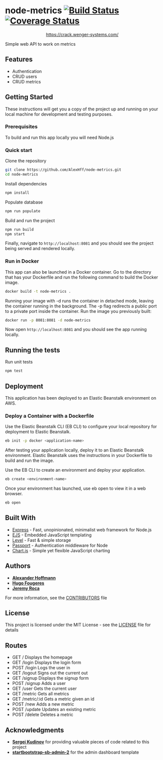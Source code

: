 # node-metrics [![Build Status](https://travis-ci.com/AlexHff/node-metrics.svg?token=qewhLzzy4xorKFhMwTS6&branch=master)](https://travis-ci.com/AlexHff/node-metrics)[![Coverage Status](https://coveralls.io/repos/github/AlexHff/node-metrics/badge.svg?branch=master)](https://coveralls.io/github/AlexHff/node-metrics?branch=master)

<p align="center">
<a href="https://crack.wenger-systems.com/">https://crack.wenger-systems.com/</a>
</p>

Simple web API to work on metrics

## Features

  * Authentication
  * CRUD users
  * CRUD metrics

## Getting Started

These instructions will get you a copy of the project up and running on your local machine for development and testing purposes.

### Prerequisites

To build and run this app locally you will need Node.js

### Quick start

Clone the repository
```bash
git clone https://github.com/AlexHff/node-metrics.git
cd node-metrics
```

Install dependencies
```bash
npm install
```

Populate database
```bash
npm run populate
```

Build and run the project
```bash
npm run build
npm start
```

Finally, navigate to `http://localhost:8081` and you should see the project being served and rendered locally.

### Run in Docker

This app can also be launched in a Docker container. Go to the directory that has your Dockerfile and run the following command to build the Docker image.
```bash
docker build -t node-metrics .
```

Running your image with -d runs the container in detached mode, leaving the container running in the background. The -p flag redirects a public port to a private port inside the container. Run the image you previously built:
```bash
docker run -p 8081:8081 -d node-metrics
```

Now open `http://localhost:8081` and you should see the app running locally.

## Running the tests

Run unit tests
```bash
npm test
```

## Deployment

This application has been deployed to an Elastic Beanstalk environment on AWS.

### Deploy a Container with a Dockerfile

Use the Elastic Beanstalk CLI (EB CLI) to configure your local repository for deployment to Elastic Beanstalk.

```bash
eb init -p docker <application-name>
```

After testing your application locally, deploy it to an Elastic Beanstalk environment. Elastic Beanstalk uses the instructions in your Dockerfile to build and run the image.

Use the EB CLI to create an environment and deploy your application.

```bash
eb create <environment-name>
```

Once your environment has launched, use eb open to view it in a web browser.

```bash
eb open
```

## Built With

* [Express](https://expressjs.com/) - Fast, unopinionated, minimalist web framework for Node.js
* [EJS](https://ejs.co/) - Embedded JavaScript templating
* [Level](https://github.com/Level/level) - Fast & simple storage
* [Passport](http://www.passportjs.org/docs/) - Authentication middleware for Node
* [Chart.js](https://www.chartjs.org/docs/latest/) - Simple yet flexible JavaScript charting

## Authors

* [**Alexander Hoffmann**](https://github.com/AlexHff)
* [**Hugo Fougeres**](https://github.com/LaGereFou)
* [**Jeremy Roca**](https://github.com/jeremyroca)

For more information, see the [CONTRIBUTORS](CONTRIBUTORS.md) file

## License

This project is licensed under the MIT License - see the [LICENSE](LICENSE) file for details

## Routes

* GET / Displays the homepage
* GET /login Displays the login form
* POST /login Logs the user in
* GET /logout Signs out the current out
* GET /signup Displays the signup form
* POST /signup Adds a user
* GET /user Gets the current user
* GET /metric Gets all metrics
* GET /metric/:id Gets a metric given an id
* POST /new Adds a new metric
* POST /update Updates an existing metric
* POST /delete Deletes a metric

## Acknowledgments

* [**Sergei Kudinov**](https://github.com/sergkudinov) for providing valuable pieces of code related to this project
* [**startbootstrap-sb-admin-2**](https://github.com/BlackrockDigital/startbootstrap-sb-admin-2) for the admin dashboard template


